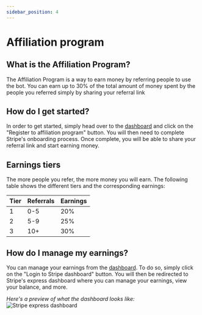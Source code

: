 ```yaml
---
sidebar_position: 4
---
```


# Affiliation program

## What is the Affiliation Program?

The Affiliation Program is a way to earn money by referring people to use the bot. You can earn up to 30% of the total amount of money spent by the people you referred simply by sharing your referral link

## How do I get started?

In order to get started, simply head over to the [dashboard](https://vintedbot.com/dashboard) and click on the "Register to affiliation program" button. You will then need to complete Stripe's onboarding process. Once complete, you will be able to share your referral link and start earning money.

## Earnings tiers

The more people you refer, the more money you will earn. The following table shows the different tiers and the corresponding earnings:

| Tier | Referrals | Earnings |
| ---- | --------- | -------- |
| 1    | 0-5       | 20%      |
| 2    | 5-9       | 25%      |
| 3    | 10+       | 30%      |

## How do I manage my earnings?

You can manage your earnings from the [dashboard](https://vintedbot.com/dashboard). To do so, simply click on the "Login to Stripe dashboard" button. You will then be redirected to Stripe's express dashboard where you can manage your earnings, view your balance, and more.

*Here's a preview of what the dashboard looks like:*
![Stripe express dashboard](/img/express-dashboard.png)